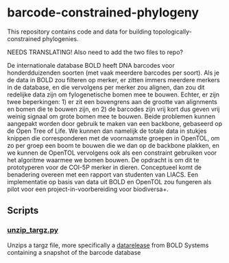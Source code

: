 # barcode-constrained-phylogeny
This repository contains code and data for building topologically-constrained phylogenies.

NEEDS TRANSLATING! Also need to add the two files to repo?

De internationale database BOLD heeft DNA barcodes voor honderdduizenden soorten (met vaak meerdere barcodes per soort). 
Als je de data in BOLD zou filteren op merker, er zitten immers meerdere merkers in de database, en die vervolgens per merker zou alignen, dan zou dit redelijke data zijn om fylogenetische bomen mee te bouwen. Echter, er zijn twee beperkingen: 1) er zit een bovengrens aan de grootte van alignments en bomen die te bouwen zijn, en 2) de barcodes zijn vrij kort dus geven vrij weinig signaal om grote bomen mee te bouwen. Beide problemen kunnen aangepakt worden door gebruik te maken van een backbone, gebaseerd op de Open Tree of Life. We kunnen dan namelijk de totale data in stukjes knippen die corresponderen met de voornaamste groepen in OpenTOL, om zo per groep een boom te bouwen die we dan op de backbone plakken, en we kunnen de OpenTOL vervolgens ook als een constraint gebruiken voor het algoritme waarmee we bomen bouwen. De opdracht is om dit te prototyperen voor de COI-5P merker in dieren. Conceptueel komt de benadering overeen met een rapport van studenten van LIACS. Een implementatie op basis van data uit BOLD en OpenTOL zou fungeren als pilot
 voor een project-in-voorbereiding voor biodiversa+.
 
## Scripts
### [unzip_targz.py](https://github.com/naturalis/barcode-constrained-phylogeny/blob/main/src/unzip_targz.py)
Unzips a targz file, more specifically a [datarelease](https://www.boldsystems.org/index.php/datapackage?id=BOLD_Public.30-Dec-2022) from BOLD Systems containing a snapshot of the barcode database
